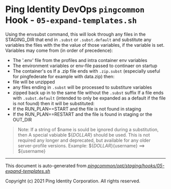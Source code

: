 
# Ping Identity DevOps `pingcommon` Hook - `05-expand-templates.sh`
 Using the envsubst command, this will look through any files in the
 STAGING_DIR that end in `.subst` or `.subst.default`
 and substitute any variables the files with the the value of those
 variables, if the variable is set.
 Variables may come from (in order of precedence):
  - The '.env' file from the profiles and intra container env variables
  - The environment variables or env-file passed to continaer on startup
  - The container's os
 If a .zip file ends with `.zip.subst` (especially useful for pingfederate
 for example with data.zip) then:
  - file will be unzipped
  - any files ending in `.subst` will be processed to substiture variables
  - zipped back up in to the same file without the `.subst` suffix
 If a file ends with `.subst.default` (intended to only be expanded as a
 default if the file is not found) then it will be substituted:
  - If the RUN_PLAN==START and the file is not found in staging
  - If the RUN_PLAN==RESTART and the file is found in staging or the OUT_DIR
 >Note: If a string of $name is sould be ignored during a substitution, then
 A special vabiable ${_DOLLAR_} should be used.  This is not required any longer
 and deprecated, but available for any older server-profile versions.
 >Example: ${_DOLLAR_}{username} ==> ${username}

---
This document is auto-generated from _[pingcommon/opt/staging/hooks/05-expand-templates.sh](https://github.com/pingidentity/pingidentity-docker-builds/blob/master/pingcommon/opt/staging/hooks/05-expand-templates.sh)_

Copyright (c) 2021 Ping Identity Corporation. All rights reserved.
